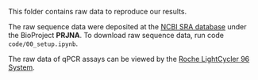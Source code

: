 This folder contains raw data to reproduce our results. 

The raw sequence data were deposited at the [NCBI SRA database](https://www.ncbi.nlm.nih.gov/bioproject/) under the BioProject **PRJNA**. To download raw sequence data, run code `code/00_setup.ipynb`. 

The raw data of qPCR assays can be viewed by the [Roche LightCycler 96 System](https://lifescience.roche.com/en_no/brands/realtime-pcr-overview.html#software).
